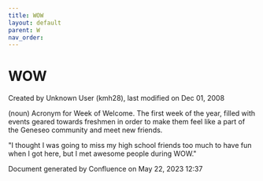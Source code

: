 ```yaml
---
title: WOW
layout: default
parent: W
nav_order:
---
```


# WOW

Created by  Unknown User (kmh28), last modified on Dec 01, 2008

(noun) Acronym for Week of Welcome. The first week of the year, filled with events geared towards freshmen in order to make them feel like a part of the Geneseo community and meet new friends.

&quot;I thought I was going to miss my high school friends too much to have fun when I got here, but I met awesome people during WOW.&quot; 

Document generated by Confluence on May 22, 2023 12:37


